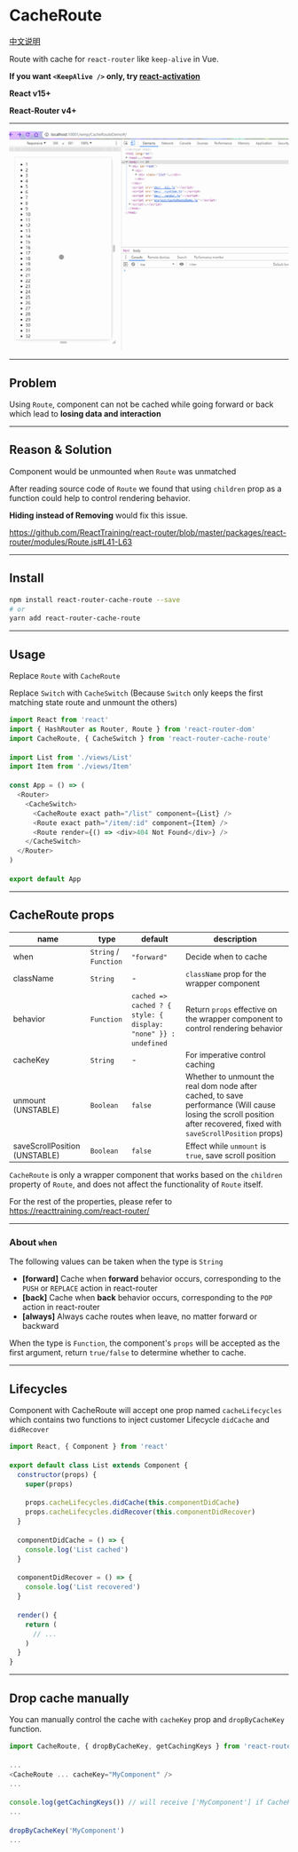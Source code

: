 # CacheRoute

[中文说明](https://github.com/CJY0208/react-router-cache-route/blob/master/README_CN.md)

Route with cache for `react-router` like `keep-alive` in Vue.

**If you want `<KeepAlive />` only, try [react-activation](https://github.com/CJY0208/react-activation)**

**React v15+**

**React-Router v4+**

---

<img src="./docs/CacheRoute.gif">

---

## Problem

Using `Route`, component can not be cached while going forward or back which lead to **losing data and interaction**

---

## Reason & Solution

Component would be unmounted when `Route` was unmatched

After reading source code of `Route` we found that using `children` prop as a function could help to control rendering behavior.

**Hiding instead of Removing** would fix this issue.

https://github.com/ReactTraining/react-router/blob/master/packages/react-router/modules/Route.js#L41-L63

---

## Install

```bash
npm install react-router-cache-route --save
# or
yarn add react-router-cache-route
```

---

## Usage

Replace `Route` with `CacheRoute`

Replace `Switch` with `CacheSwitch` (Because `Switch` only keeps the first matching state route and unmount the others)

```javascript
import React from 'react'
import { HashRouter as Router, Route } from 'react-router-dom'
import CacheRoute, { CacheSwitch } from 'react-router-cache-route'

import List from './views/List'
import Item from './views/Item'

const App = () => (
  <Router>
    <CacheSwitch>
      <CacheRoute exact path="/list" component={List} />
      <Route exact path="/item/:id" component={Item} />
      <Route render={() => <div>404 Not Found</div>} />
    </CacheSwitch>
  </Router>
)

export default App
```

---

## CacheRoute props

| name                          | type                  | default                                                        | description                                                                                                                                                           |
| ----------------------------- | --------------------- | -------------------------------------------------------------- | --------------------------------------------------------------------------------------------------------------------------------------------------------------------- |
| when                          | `String` / `Function` | `"forward"`                                                    | Decide when to cache                                                                                                                                                  |
| className                     | `String`              | -                                                              | `className` prop for the wrapper component                                                                                                                            |
| behavior                      | `Function`            | `cached => cached ? { style: { display: "none" }} : undefined` | Return `props` effective on the wrapper component to control rendering behavior                                                                                       |
| cacheKey                      | `String`              | -                                                              | For imperative control caching                                                                                                                                        |
| unmount (UNSTABLE)            | `Boolean`             | `false`                                                        | Whether to unmount the real dom node after cached, to save performance (Will cause losing the scroll position after recovered, fixed with `saveScrollPosition` props) |
| saveScrollPosition (UNSTABLE) | `Boolean`             | `false`                                                        | Effect while `unmount` is `true`, save scroll position                                                                                                                |

`CacheRoute` is only a wrapper component that works based on the `children` property of `Route`, and does not affect the functionality of `Route` itself.

For the rest of the properties, please refer to https://reacttraining.com/react-router/

---

### About `when`

The following values can be taken when the type is `String`

- **[forward]** Cache when **forward** behavior occurs, corresponding to the `PUSH` or `REPLACE` action in react-router
- **[back]** Cache when **back** behavior occurs, corresponding to the `POP` action in react-router
- **[always]** Always cache routes when leave, no matter forward or backward

When the type is `Function`, the component's `props` will be accepted as the first argument, return `true/false` to determine whether to cache.

---

## Lifecycles

Component with CacheRoute will accept one prop named `cacheLifecycles` which contains two functions to inject customer Lifecycle `didCache` and `didRecover`

```javascript
import React, { Component } from 'react'

export default class List extends Component {
  constructor(props) {
    super(props)

    props.cacheLifecycles.didCache(this.componentDidCache)
    props.cacheLifecycles.didRecover(this.componentDidRecover)
  }

  componentDidCache = () => {
    console.log('List cached')
  }

  componentDidRecover = () => {
    console.log('List recovered')
  }

  render() {
    return (
      // ...
    )
  }
}

```

---

## Drop cache manually

You can manually control the cache with `cacheKey` prop and `dropByCacheKey` function.

```javascript
import CacheRoute, { dropByCacheKey, getCachingKeys } from 'react-router-cache-route'

...
<CacheRoute ... cacheKey="MyComponent" />
...

console.log(getCachingKeys()) // will receive ['MyComponent'] if CacheRoute is cached which `cacheKey` prop is 'MyComponent'
...

dropByCacheKey('MyComponent')
...
```

